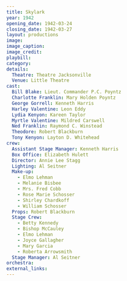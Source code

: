 ```yaml
---
title: Skylark
year: 1942
opening_date: 1942-03-24
closing_date: 1942-03-27
layout: productions
image:
image_caption:
image_credit:
playbill: 
category: 
details:
  Theatre: Theatre Jacksonville
  Venue: Little Theatre
cast:
  Bill Blake: Lieut. Commander P.C. Poyntz
  Charlotte Franklin: Mary Holden Poyntz
  George Gorrell: Kenneth Harris
  Harley Valentine: Leon Eddy
  Lydia Kenyon: Kareen Taylor
  Myrtle Valentine: Mildred Carswell
  Ned Franklin: Raymond C. Winstead
  Theodore: Robert Blackburn
  Tony Kenyon: Layton D. Whitehead
crew:
  Assistant Stage Manager: Kenneth Harris
  Box Office: Elizabeth Hulett
  Director: Annie Lee Stagg
  Lighting: Al Seitner
  Make-up:
    - Elmo Lehman
    - Melanie Bisbee
    - Mrs. Fred Cobb
    - Rose Marie Schosser
    - Shirley Chardkoff
    - William Schosser
  Props: Robert Blackburn
  Stage Crew:
    - Betty Kennedy
    - Bishop McCauley
    - Elmo Lehman
    - Joyce Gallagher
    - Mary Garcia
    - Roberta Arrowsmith
  Stage Manager: Al Seitner
orchestra:
external_links:
---
```


